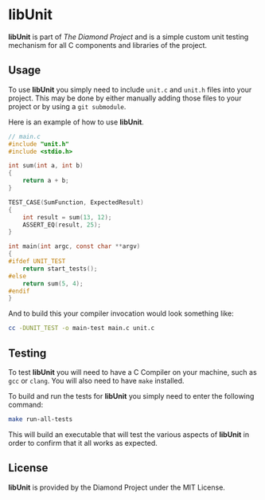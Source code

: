 # libUnit
**libUnit** is part of _The Diamond Project_ and is a simple custom unit testing
mechanism for all C components and libraries of the project.

## Usage
To use **libUnit** you simply need to include `unit.c` and `unit.h` files into
your project. This may be done by either manually adding those files to your
project or by using a `git submodule`.

Here is an example of how to use **libUnit**.

```c
// main.c
#include "unit.h"
#include <stdio.h>

int sum(int a, int b)
{
	return a + b;
}

TEST_CASE(SumFunction, ExpectedResult)
{
	int result = sum(13, 12);
	ASSERT_EQ(result, 25);
}

int main(int argc, const char **argv)
{
#ifdef UNIT_TEST
	return start_tests();
#else
	return sum(5, 4);
#endif
}
```

And to build this your compiler invocation would look something like:

```sh
cc -DUNIT_TEST -o main-test main.c unit.c
```

## Testing
To test **libUnit** you will need to have a C Compiler on your machine,
such as `gcc` or `clang`. You will also need to have `make` installed.

To build and run the tests for **libUnit** you simply need to enter the 
following command:

```sh
make run-all-tests 
```

This will build an executable that will test the various aspects of **libUnit**
in order to confirm that it all works as expected.

## License
**libUnit** is provided by the Diamond Project under the MIT License.
 
